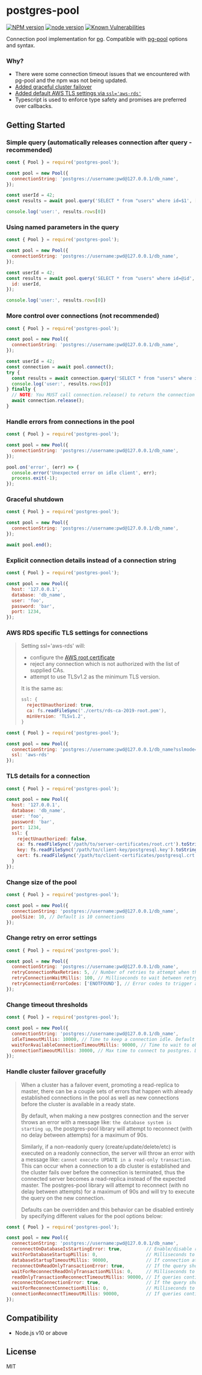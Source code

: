 # postgres-pool

[![NPM version](https://img.shields.io/npm/v/postgres-pool.svg?style=flat)](https://npmjs.org/package/postgres-pool)
[![node version](https://img.shields.io/node/v/postgres-pool.svg?style=flat)](https://nodejs.org)
[![Known Vulnerabilities](https://snyk.io/test/npm/postgres-pool/badge.svg)](https://snyk.io/test/npm/postgres-pool)

Connection pool implementation for [pg](https://node-postgres.com/). Compatible with [pg-pool](https://github.com/brianc/node-pg-pool) options and syntax.

### Why?

* There were some connection timeout issues that we encountered with pg-pool and the npm was not being updated.
* [Added graceful cluster failover](#handle-cluster-failover-gracefully)
* [Added default AWS TLS settings via `ssl='aws-rds'`](#aws-rds-specific-tls-settings-for-connections)
* Typescript is used to enforce type safety and promises are preferred over callbacks.

## Getting Started

### Simple query (automatically releases connection after query - recommended)

```js
const { Pool } = require('postgres-pool');

const pool = new Pool({
  connectionString: 'postgres://username:pwd@127.0.0.1/db_name',
});

const userId = 42;
const results = await pool.query('SELECT * from "users" where id=$1', [userId]);

console.log('user:', results.rows[0])
```

### Using named parameters in the query

```js
const { Pool } = require('postgres-pool');

const pool = new Pool({
  connectionString: 'postgres://username:pwd@127.0.0.1/db_name',
});

const userId = 42;
const results = await pool.query('SELECT * from "users" where id=@id', {
  id: userId,
});

console.log('user:', results.rows[0])
```

### More control over connections (not recommended)

```js
const { Pool } = require('postgres-pool');

const pool = new Pool({
  connectionString: 'postgres://username:pwd@127.0.0.1/db_name',
});

const userId = 42;
const connection = await pool.connect();
try {
  const results = await connection.query('SELECT * from "users" where id=$1', [userId]);
  console.log('user:', results.rows[0])
} finally {
  // NOTE: You MUST call connection.release() to return the connection back to the pool
  await connection.release();
}
```

### Handle errors from connections in the pool

```js
const { Pool } = require('postgres-pool');

const pool = new Pool({
  connectionString: 'postgres://username:pwd@127.0.0.1/db_name',
});

pool.on('error', (err) => {
  console.error('Unexpected error on idle client', err);
  process.exit(-1);
});
```

### Graceful shutdown

```js
const { Pool } = require('postgres-pool');

const pool = new Pool({
  connectionString: 'postgres://username:pwd@127.0.0.1/db_name',
});

await pool.end();
```

### Explicit connection details instead of a connection string

```js
const { Pool } = require('postgres-pool');

const pool = new Pool({
  host: '127.0.0.1',
  database: 'db_name',
  user: 'foo',
  password: 'bar',
  port: 1234,
});
```

### AWS RDS specific TLS settings for connections
> Setting ssl='aws-rds' will:
> * configure the [AWS root certificate](https://docs.aws.amazon.com/AmazonRDS/latest/UserGuide/UsingWithRDS.SSL.html)
> * reject any connection which is not authorized with the list of supplied CAs.
> * attempt to use TLSv1.2 as the minimum TLS version.
>
> It is the same as:
> ```js
> ssl: {
>   rejectUnauthorized: true,
>   ca: fs.readFileSync('./certs/rds-ca-2019-root.pem'),
>   minVersion: 'TLSv1.2',
> }
> ```

```js
const { Pool } = require('postgres-pool');

const pool = new Pool({
  connectionString: 'postgres://username:pwd@127.0.0.1/db_name?sslmode=verify-full',
  ssl: 'aws-rds'
});
```

### TLS details for a connection

```js
const { Pool } = require('postgres-pool');

const pool = new Pool({
  host: '127.0.0.1',
  database: 'db_name',
  user: 'foo',
  password: 'bar',
  port: 1234,
  ssl: {
    rejectUnauthorized: false,
    ca: fs.readFileSync('/path/to/server-certificates/root.crt').toString(),
    key: fs.readFileSync('/path/to/client-key/postgresql.key').toString(),
    cert: fs.readFileSync('/path/to/client-certificates/postgresql.crt').toString(),
  }
});
```

### Change size of the pool

```js
const { Pool } = require('postgres-pool');

const pool = new Pool({
  connectionString: 'postgres://username:pwd@127.0.0.1/db_name',
  poolSize: 10, // Default is 10 connections
});
```

### Change retry on error settings

```js
const { Pool } = require('postgres-pool');

const pool = new Pool({
  connectionString: 'postgres://username:pwd@127.0.0.1/db_name',
  retryConnectionMaxRetries: 5, // Number of retries to attempt when there's an error matching `retryConnectionErrorCodes`. A value of 0 will disable connection retry.
  retryConnectionWaitMillis: 100, // Milliseconds to wait between retry connection attempts after receiving a connection error with code that matches `retryConnectionErrorCodes`. A value of 0 will try reconnecting immediately.
  retryConnectionErrorCodes: ['ENOTFOUND'], // Error codes to trigger a connection retry.
});
```

### Change timeout thresholds

```js
const { Pool } = require('postgres-pool');

const pool = new Pool({
  connectionString: 'postgres://username:pwd@127.0.0.1/db_name',
  idleTimeoutMillis: 10000, // Time to keep a connection idle. Default is 10s
  waitForAvailableConnectionTimeoutMillis: 90000, // Time to wait to obtain a connection from the pool. Default is 90s
  connectionTimeoutMillis: 30000, // Max time to connect to postgres. Default is 30s
});
```

### Handle cluster failover gracefully

> When a cluster has a failover event, promoting a read-replica to master, there can be a couple sets of errors that
> happen with already established connections in the pool as well as new connections before
> the cluster is available in a ready state.
>
> By default, when making a new postgres connection and the server throws an error with a message like:
> `the database system is starting up`, the postgres-pool library will attempt to reconnect
> (with no delay between attempts) for a maximum of 90s.
>
> Similarly, if a non-readonly query (create/update/delete/etc) is executed on a readonly connection, the server  will
> throw an error with a message like: `cannot execute UPDATE in a read-only transaction`. This can occur when a
> connection to a db cluster is established and the cluster fails over before the connection is terminated, thus the
> connected server becomes a read-replica instead of the expected master.
> The postgres-pool library will attempt to reconnect (with no delay between attempts) for a maximum of 90s and will
> try to execute the query on the new connection.
>
> Defaults can be overridden and this behavior can be disabled entirely by specifying different values for the
> pool options below:

```js
const { Pool } = require('postgres-pool');

const pool = new Pool({
  connectionString: 'postgres://username:pwd@127.0.0.1/db_name',
  reconnectOnDatabaseIsStartingError: true,         // Enable/disable reconnecting on "the database system is starting up" errors
  waitForDatabaseStartupMillis: 0,                  // Milliseconds to wait between retry connection attempts while the database is starting up
  databaseStartupTimeoutMillis: 90000,              // If connection attempts continually return "the database system is starting up", this is the total number of milliseconds to wait until an error is thrown.
  reconnectOnReadOnlyTransactionError: true,        // If the query should be retried when the database throws "cannot execute X in a read-only transaction"
  waitForReconnectReadOnlyTransactionMillis: 0,     // Milliseconds to wait between retry queries while the connection is marked as read-only
  readOnlyTransactionReconnectTimeoutMillis: 90000, // If queries continually return "cannot execute X in a read-only transaction", this is the total number of milliseconds to wait until an error is thrown
  reconnectOnConnectionError: true,                 // If the query should be retried when the database throws "Client has encountered a connection error and is not queryable"
  waitForReconnectConnectionMillis: 0,              // Milliseconds to wait between retry queries after receiving a connection error
  connectionReconnectTimeoutMillis: 90000,          // If queries continually return "Client has encountered a connection error and is not queryable", this is the total number of milliseconds to wait until an error is thrown
});
```

## Compatibility
- Node.js v10 or above

## License
MIT

